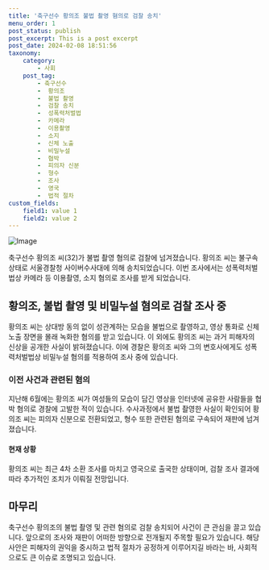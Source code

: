 ```yaml
---
title: '축구선수 황의조 불법 촬영 혐의로 검찰 송치'
menu_order: 1
post_status: publish
post_excerpt: This is a post excerpt
post_date: 2024-02-08 18:51:56
taxonomy:
    category:
        - 사회
    post_tag:
        - 축구선수
        -  황의조
        -  불법 촬영
        -  검찰 송치
        -  성폭력처벌법
        -  카메라
        -  이용촬영
        -  소지
        -  신체 노출
        -  비밀누설
        -  협박
        -  피의자 신분
        -  형수
        -  조사
        -  영국
        -  법적 절차
custom_fields:
    field1: value 1
    field2: value 2
---
```


![Image](https://imgnews.pstatic.net/image/659/2024/02/08/0000018732_001_20240208145601781.jpg?type=w647)

축구선수 황의조 씨(32)가 불법 촬영 혐의로 검찰에 넘겨졌습니다. 황의조 씨는 불구속 상태로 서울경찰청 사이버수사대에 의해 송치되었습니다. 이번 조사에서는 성폭력처벌법상 카메라 등 이용촬영, 소지 혐의로 조사를 받게 되었습니다.
## 황의조, 불법 촬영 및 비밀누설 혐의로 검찰 조사 중
황의조 씨는 상대방 동의 없이 성관계하는 모습을 불법으로 촬영하고, 영상 통화로 신체 노출 장면을 몰래 녹화한 혐의를 받고 있습니다. 이 외에도 황의조 씨는 과거 피해자의 신상을 공개한 사실이 밝혀졌습니다. 이에 경찰은 황의조 씨와 그의 변호사에게도 성폭력처벌법상 비밀누설 혐의를 적용하여 조사 중에 있습니다.
### 이전 사건과 관련된 혐의
지난해 6월에는 황의조 씨가 여성들의 모습이 담긴 영상을 인터넷에 공유한 사람들을 협박 혐의로 경찰에 고발한 적이 있습니다. 수사과정에서 불법 촬영한 사실이 확인되어 황의조 씨는 피의자 신분으로 전환되었고, 형수 또한 관련된 혐의로 구속되어 재판에 넘겨졌습니다.
#### 현재 상황
황의조 씨는 최근 4차 소환 조사를 마치고 영국으로 출국한 상태이며, 검찰 조사 결과에 따라 추가적인 조치가 이뤄질 전망입니다.
## 마무리
축구선수 황의조의 불법 촬영 및 관련 혐의로 검찰 송치되어 사건이 큰 관심을 끌고 있습니다. 앞으로의 조사와 재판이 어떠한 방향으로 전개될지 주목할 필요가 있습니다. 해당 사안은 피해자의 권익을 중시하고 법적 절차가 공정하게 이루어지길 바라는 바, 사회적으로도 큰 이슈로 조명되고 있습니다.

